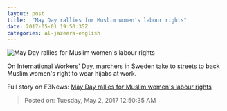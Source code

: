 ```yaml
---
layout: post
title:  "May Day rallies for Muslim women's labour rights"
date: 2017-05-01 19:50:35Z
categories: al-jazeera-english
---
```


![May Day rallies for Muslim women's labour rights](http://www.aljazeera.com/mritems/Images/2017/5/1/fb709a6e84bc4dfe883eb2aab0db4be8_18.jpg)

On International Workers' Day, marchers in Sweden take to streets to back Muslim women's right to wear hijabs at work.


Full story on F3News: [May Day rallies for Muslim women's labour rights](http://www.f3nws.com/n/bCANpG)

> Posted on: Tuesday, May 2, 2017 12:50:35 AM
